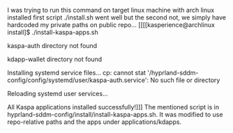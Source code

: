 I was trying to run this command on target linux machine with arch
linux installed first script ./install.sh went well but the second
not, we simply have hardcoded my private paths on public repo...
[[[[kasperience@archlinux install]$ ./install-kaspa-apps.sh

kaspa-auth directory not found

kdapp-wallet directory not found

Installing systemd service files...
cp: cannot stat '<repo>/hyprland-sddm-config/config/systemd/user/kaspa-auth.service': No such file or directory

Reloading systemd user services...

All Kaspa applications installed successfully!]]] The mentioned
script is in hyprland-sddm-config/install/install-kaspa-apps.sh.
It was modified to use repo-relative paths and the apps under applications/kdapps.
